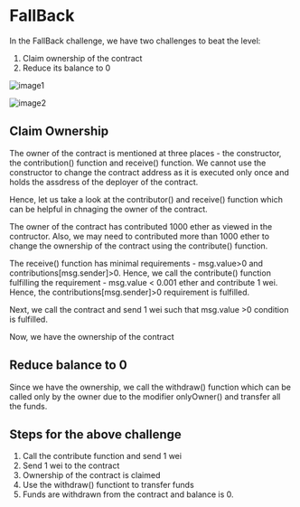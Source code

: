 
# FallBack

In the FallBack challenge, we have two challenges to beat the level:

1. Claim ownership of the contract
2. Reduce its balance to 0

![image1](https://github.com/nupur06p/Ethernaut-Challenge/assets/65718259/413122fd-8684-4929-ad9d-4acbf367829e)

![image2](https://github.com/nupur06p/Ethernaut-Challenge/assets/65718259/3dd7c6f6-ce2a-4127-b043-d37bd6bfed04)

## Claim Ownership

The owner of the contract is mentioned at three places - the constructor, the contribution() function and receive() function.
We cannot use the constructor to change the contract address as it is executed only once and holds the assdress of the deployer of the contract. 

Hence, let us take a look at the contributor() and receive() function which can be helpful in chnaging the owner of the contract. 

The owner of the contract has contributed 1000 ether as viewed in the contructor. Also, we may need to contributed more than 1000 ether to change the ownership of the contract using the contribute() function.

The receive() function has minimal requirements - msg.value>0 and contributions[msg.sender]>0. Hence, we call the contribute() function fulfilling the requirement - msg.value < 0.001 ether and contribute 1 wei. Hence, the contributions[msg.sender]>0 requirement is fulfilled.

Next, we call the contract and send 1 wei such that msg.value >0 condition is fulfilled. 

Now, we have the ownership of the contract

## Reduce balance to 0

Since we have the ownership, we call the withdraw() function which can be called only by the owner due to the modifier onlyOwner() and transfer all the funds.

## Steps for the above challenge 
1. Call the contribute function and send 1 wei
2. Send 1 wei to the contract
3. Ownership of the contract is claimed
4. Use the withdraw() functiont to transfer funds
5. Funds are withdrawn from the contract and balance is 0.


